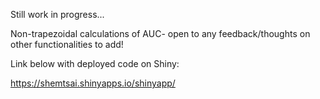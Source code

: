 Still work in progress...

Non-trapezoidal calculations of AUC- open to any feedback/thoughts on other functionalities to add!

Link below with deployed code on Shiny:

https://shemtsai.shinyapps.io/shinyapp/
